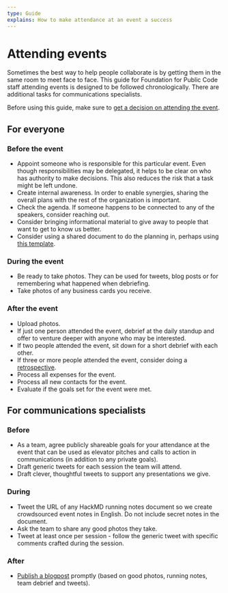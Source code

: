 ```yaml
---
type: Guide
explains: How to make attendance at an event a success
---
```


# Attending events

Sometimes the best way to help people collaborate is by getting them in the same room to meet face to face.
This guide for Foundation for Public Code staff attending events is designed to be followed chronologically.
There are additional tasks for communications specialists.

Before using this guide, make sure to [get a decision on attending the event](deciding-to-attend-events.md).

## For everyone

### Before the event

* Appoint someone who is responsible for this particular event. Even though responsibilities may be delegated, it helps to be clear on who has authority to make decisions. This also reduces the risk that a task might be left undone.
* Create internal awareness. In order to enable synergies, sharing the overall plans with the rest of the organization is important.
* Check the agenda. If someone happens to be connected to any of the speakers, consider reaching out.
* Consider bringing informational material to give away to people that want to get to know us better.
* Consider using a shared document to do the planning in, perhaps using [this template](events-planning-template.md).

### During the event

* Be ready to take photos. They can be used for tweets, blog posts or for remembering what happened when debriefing.
* Take photos of any business cards you receive.

### After the event

* Upload photos.
* If just one person attended the event, debrief at the daily standup and offer to venture deeper with anyone who may be interested.
* If two people attended the event, sit down for a short debrief with each other.
* If three or more people attended the event, consider doing a [retrospective](../staff-meetings/retrospective.md).
* Process all expenses for the event.
* Process all new contacts for the event.
* Evaluate if the goals set for the event were met.

## For communications specialists

### Before

* As a team, agree publicly shareable goals for your attendance at the event that can be used as elevator pitches and calls to action in communications (in addition to any private goals).
* Draft generic tweets for each session the team will attend.
* Draft clever, thoughtful tweets to support any presentations we give.

### During

* Tweet the URL of any HackMD running notes document so we create crowdsourced event notes in English. Do not include secret notes in the document.
* Ask the team to share any good photos they take.
* Tweet at least once per session - follow the generic tweet with specific comments crafted during the session.

### After

* [Publish a blogpost](https://github.com/publiccodenet/blog) promptly (based on good photos, running notes, team debrief and tweets).
